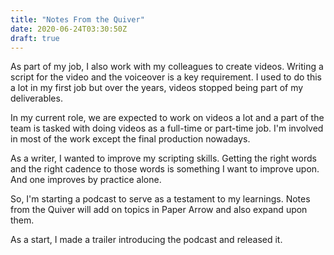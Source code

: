 ```yaml
---
title: "Notes From the Quiver"
date: 2020-06-24T03:30:50Z
draft: true
---
```



As part of my job, I also work with my colleagues to create videos. Writing a script for the video and the voiceover is a key requirement. I used to do this a lot in my first job but over the years, videos stopped being part of my deliverables.


In my current role, we are expected to work on videos a lot and a part of the team is tasked with doing videos as a full-time or part-time job. I'm involved in most of the work except the final production nowadays.


As a writer, I wanted to improve my scripting skills. Getting the right words and the right cadence to those words is something I want to improve upon. And one improves by practice alone.


So, I'm starting a podcast to serve as a testament to my learnings. Notes from the Quiver will add on topics in Paper Arrow and also expand upon them.


As a start, I made a trailer introducing the podcast and released it.
